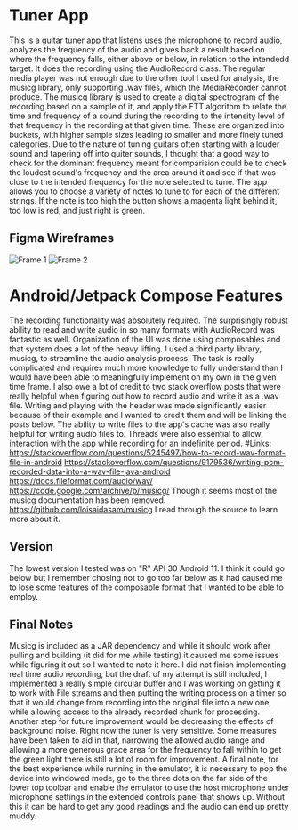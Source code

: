 # Tuner App
This is a guitar tuner app that listens uses the microphone to record audio, analyzes the frequency of the audio and gives back a result based on where the frequency falls, 
either above or below, in relation to the intendedd target. It does the recording using the AudioRecord class. The regular media player was not enough due to
the other tool I used for analysis, the musicg library, only supporting .wav files, which the MediaRecorder cannot produce. The musicg library is used
to create a digital spectrogram of the recording based on a sample of it, and apply the FTT algorithm to relate the time and frequency of a sound during the recording to the
intensity level of that frequency in the recording at that given time. These are organized into buckets, with higher sample sizes leading to smaller and more finely tuned categories.
Due to the nature of tuning guitars often starting with a louder sound and tapering off into quiter sounds, I thought that a good way to check for the dominant frequency 
meant for comparision could be to check the loudest sound's frequency and the area around it and see if that was close to the intended frequency for the note selected to tune.
The app allows you to choose a variety of notes to tune to for each of the different strings. If the note is too high the button shows a magenta light behind it, too low is red,
and just right is green.

## Figma Wireframes
![Frame 1](https://github.com/user-attachments/assets/d738186d-b8b3-4db8-8da2-828cc6d19a1d)
![Frame 2](https://github.com/user-attachments/assets/15edcf46-05bd-446f-bfe5-38e68f1129aa)


# Android/Jetpack Compose Features
The recording functionality was absolutely required. The surprisingly robust ability to read and write audio in so many formats with AudioRecord was fantastic as well.
Organization of the UI was done using composables and that system does a lot of the heavy lifting. I used a third party library, musicg, to streamline the audio analysis
process. The task is really complicated and requires much more knowledge to fully understand than I would have been able to meaningfully implement on my own in the given time
frame. I also owe a lot of credit to two stack overflow posts that were really helpful when figuring out how to record audio and write it as a .wav file. Writing and playing with the header
was made significantly easier because of their example and I wanted to credit them and will be linking the posts below. The ability to write files to the app's cache was also really helpful for writing audio files to.
Threads were also essential to allow interaction with the app while recording for an indefinite period.
#Links:
https://stackoverflow.com/questions/5245497/how-to-record-wav-format-file-in-android
https://stackoverflow.com/questions/9179536/writing-pcm-recorded-data-into-a-wav-file-java-android
https://docs.fileformat.com/audio/wav/
https://code.google.com/archive/p/musicg/ Though it seems most of the musicg documentation has been removed.
https://github.com/loisaidasam/musicg I read through the source to learn more about it.

## Version
The lowest version I tested was on "R" API 30 Android 11. I think it could go below but I remember chosing not to go too far below as it had caused me to lose some features of the composable format that
I wanted to be able to employ.

## Final Notes
Musicg is included as a JAR dependency and while it should work after pulling and building (it did for me while testing) it caused me some issues while figuring it out so I wanted to note it here.
I did not finish implementing real time audio recording, but the draft of my attempt is still included, I implemented a really simple circular buffer and I was working on getting it to
work with File streams and then putting the writing process on a timer so that it would change from recording into the original file into a new one, while allowing access to the already recorded
chunk for processing. Another step for future improvement would be decreasing the effects of background noise. Right now the tuner is very sensitive. Some measures have been taken to aid in that,
narrowing the allowed audio range and allowing a more generous grace area for the frequency to fall within to get the green light there is still a lot of room for improvement. A final note, for the best
experience while running in the emulator, it is necessary to pop the device into windowed mode, go to the three dots on the far side of the lower top toolbar and enable the emulator to use the host microphone
under microphone settings in the extended controls panel that shows up. Without this it can be hard to get any good readings and the audio can end up pretty muddy.
